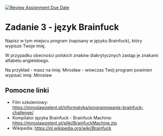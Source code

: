 [![Review Assignment Due Date](https://classroom.github.com/assets/deadline-readme-button-24ddc0f5d75046c5622901739e7c5dd533143b0c8e959d652212380cedb1ea36.svg)](https://classroom.github.com/a/Xa3YqsLN)
# Zadanie 3 - język Brainfuck

Napisz w tym miejscu program (napisany w języku Brainfuck), który wypisze Twoje imię. 

W przypadku obecności polskich znaków diakrytycznych zastąp je znakami alfabetu angielskiego. 

Na przykład - masz na imię: Mirosław - wówczas Twój program powinien wypisać imię: Miroslaw

## Pomocne linki

- Film szkoleniowy: https://miroslawzelent.pl/informatyka/programowanie-brainfuck-challenge/
- Kompilator języka Brainfuck - Brainfuck Machine: https://miroslawzelent.pl/pliki/BrainfuckMachine.zip
- Wikipedia: https://pl.wikipedia.org/wiki/Brainfuck
